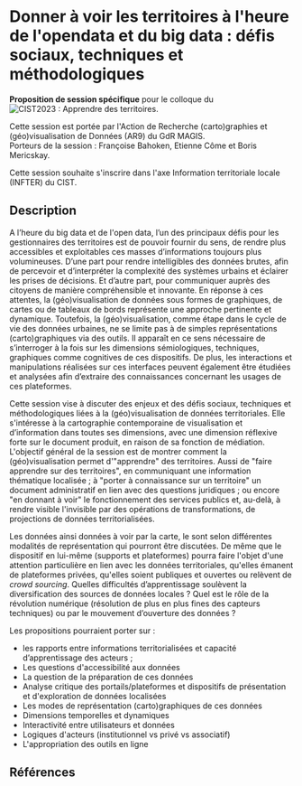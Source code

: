 # Donner à voir les territoires à l'heure de l'opendata et du big data : défis sociaux, techniques et méthodologiques

**Proposition de session spécifique** pour le colloque du ![CIST2023 : Apprendre des territoires](https://cist2023.sciencesconf.org/resource/page/id/4).</p>
Cette session est portée par l'Action de Recherche (carto)graphies et (géo)visualisation de Données (AR9) du GdR MAGIS.</br>
Porteurs de la session : Françoise Bahoken, Etienne Côme et Boris Mericskay.

Cette session souhaite s'inscrire dans l'axe Information territoriale locale (INFTER) du CIST.

## Description

A l’heure du big data et de l'open data, l’un des principaux défis pour les gestionnaires des territoires est de pouvoir fournir du sens, de rendre plus accessibles et exploitables ces masses d’informations toujours plus volumineuses. D’une part pour rendre intelligibles des données brutes, afin de percevoir et d’interpréter la complexité des systèmes urbains et éclairer les prises de décisions. Et d’autre part, pour communiquer auprès des citoyens de manière compréhensible et innovante. En réponse à ces attentes, la (géo)visualisation de données sous formes de graphiques, de cartes ou de tableaux de bords représente une approche pertinente et dynamique. Toutefois, la (géo)visualisation, comme étape dans le cycle de vie des données urbaines, ne se limite pas à de simples représentations (carto)graphiques via des outils. Il apparaît en ce sens nécessaire de s’interroger à la fois sur les dimensions sémiologiques, techniques, graphiques comme cognitives de ces dispositifs. De plus, les interactions et manipulations réalisées sur ces interfaces peuvent également être étudiées et analysées afin d’extraire des connaissances concernant les usages de ces plateformes.

Cette session vise à discuter des enjeux et des défis sociaux, techniques et méthodologiques liées à la (géo)visualisation de données territoriales. 
Elle s'intéresse à la cartographie contemporaine de visualisation et d’information dans toutes ses dimensions, avec une dimension réflexive forte sur le document  produit, en raison de sa fonction de médiation. L'objectif général de la session est de montrer comment la (géo)visualisation permet d'"apprendre" des territoires. Aussi de "faire apprendre sur des territoires", en communiquant une information thématique localisée ; à "porter à connaissance sur un territoire" un document administratif en lien avec des questions juridiques ; ou encore "en donnant à voir" le fonctionnement des services publics et, au-delà, à rendre visible l'invisible par des opérations de transformations, de projections de données territorialisées. 

Les données ainsi données à voir par la carte, le sont selon différentes modalités de représentation qui pourront être discutées. De même que le dispositif en lui-même (supports et plateformes) pourra faire l'objet d'une attention particulière en lien avec les données territoriales, qu'elles émanent de plateformes privées, qu'elles soient publiques et ouvertes ou relèvent de _crowd sourcing_. Quelles difficultés d’apprentissage soulèvent la diversification des sources de données locales ? Quel est le rôle de la révolution numérique (résolution de plus en plus fines des capteurs techniques) ou par le mouvement d’ouverture des données ? 

Les propositions pourraient porter sur :

- les rapports entre informations territorialisées et capacité d’apprentissage des acteurs ;
- Les questions d'accessibilité aux données
- La question de la préparation de ces données
- Analyse critique des portails/plateformes et dispositifs de présentation et d'exploration de données localisées
- Les modes de représentation (carto)graphiques de ces données
- Dimensions temporelles et dynamiques
- Interactivité entre utilisateurs et données
- Logiques d'acteurs (institutionnel vs privé vs associatif)
- L'appropriation des outils en ligne

## Références

